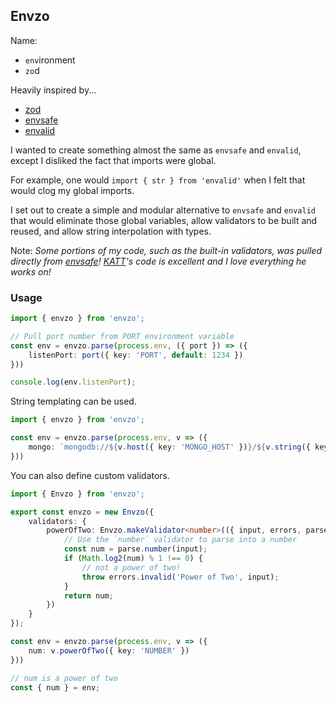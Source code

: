 
## Envzo

Name:
- `env`ironment
- `zo`d

Heavily inspired by...
- [zod](https://github.com/colinhacks/zod)
- [envsafe](https://github.com/KATT/envsafe)
- [envalid](https://github.com/af/envalid)

I wanted to create something almost the same as `envsafe` and `envalid`, 
except I disliked the fact that imports were global.

For example, one would `import { str } from 'envalid'` when I felt that would clog my global imports.

I set out to create a simple and modular alternative to `envsafe` and `envalid` that would eliminate
those global variables, allow validators to be built and reused, and allow string interpolation with types.

Note: *Some portions of my code, such as the built-in validators, was pulled directly from [envsafe](https://github.com/KATT/envsafe)! [KATT](https://github.com/KATT)'s code is excellent and I love everything he works on!*

### Usage

```ts
import { envzo } from 'envzo';

// Pull port number from PORT environment variable
const env = envzo.parse(process.env, ({ port }) => ({
    listenPort: port({ key: 'PORT', default: 1234 })
}))

console.log(env.listenPort);
```

String templating can be used.
```ts
import { envzo } from 'envzo';

const env = envzo.parse(process.env, v => ({
    mongo: `mongodb://${v.host({ key: 'MONGO_HOST' })}/${v.string({ key: 'MONGO_DB' })}`
}))
```

You can also define custom validators.
```ts
import { Envzo } from 'envzo';

export const envzo = new Envzo({
    validators: {
        powerOfTwo: Envzo.makeValidator<number>(({ input, errors, parse }) => {
            // Use the `number` validator to parse into a number
            const num = parse.number(input);
            if (Math.log2(num) % 1 !== 0) {
                // not a power of two!
                throw errors.invalid('Power of Two', input);
            }
            return num;
        })
    }
});

const env = envzo.parse(process.env, v => ({
    num: v.powerOfTwo({ key: 'NUMBER' })
}))

// num is a power of two
const { num } = env;
```
